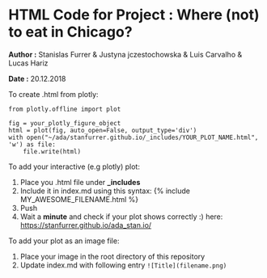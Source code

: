 # HTML Code for Project : Where (not) to eat in Chicago?

**Author :** Stanislas Furrer & Justyna jczestochowska  & Luis Carvalho  & Lucas Hariz 

**Date :** 20.12.2018

To create .html from plotly:

```
from plotly.offline import plot

fig = your_plotly_figure_object
html = plot(fig, auto_open=False, output_type='div')
with open("~/ada/stanfurrer.github.io/_includes/YOUR_PLOT_NAME.html", 'w') as file:
    file.write(html)
```

To add your interactive (e.g plotly) plot:

1. Place you .html file under **_includes**
2. Include it in index.md using this syntax: 
	{% include MY_AWESOME_FILENAME.html %}
3. Push
4. Wait a **minute** and check if your plot shows correctly :) here: https://stanfurrer.github.io/ada_stan.io/


To add your plot as an image file:

1. Place your image in the root directory of this repository
2. Update index.md with following entry `![Title](filename.png)` 
